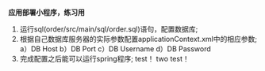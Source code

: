 **应用部署小程序，练习用**

1. 运行sql(order/src/main/sql/order.sql)语句，配置数据库;
2. 根据自己数据库服务器的实际参数配置applicationContext.xml中的相应参数;
   a）DB Host
   b）DB Port
   c）DB Username
   d）DB Password
3. 完成配置之后能可以运行spring程序;
test！
two test！
